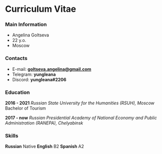 # Curriculum Vitae

### Main Information
* Angelina Goltseva
* 22 y.o.
* Moscow

### Contacts
* E-mail: **goltseva.angelina@gmail.com**
* Telegram: **yungleana**
* Discord: **yungleana#2206**

### Education
**2016 - 2021** 
*Russian State University for the Humanities (RSUH), Moscow*
Bachelor of Tourism

**2017 - now** 
*Russian Presidential Academy of National Economy and Public Administration (RANEPA), Chelyabinsk*

### Skills
**Russian** Native
**English** B2
**Spanish** A2
